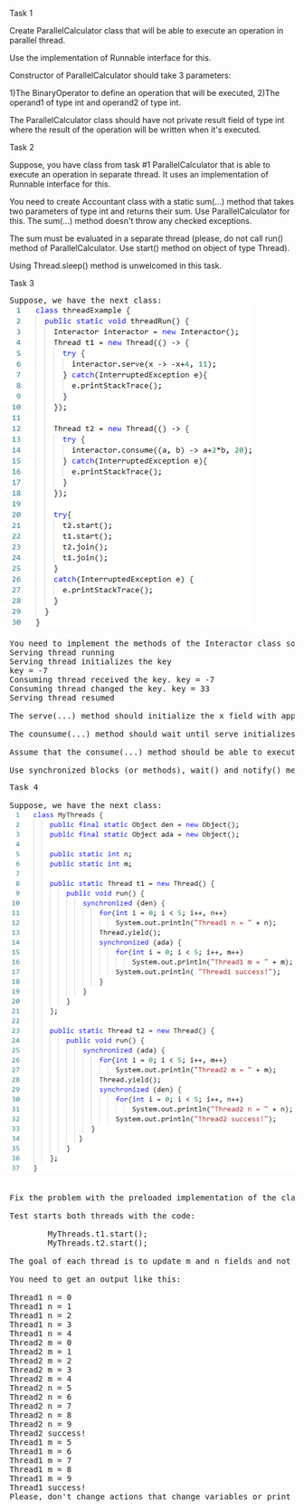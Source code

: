 Task 1 


Create ParallelCalculator class that will be able to execute an operation in parallel thread.

Use the implementation of Runnable interface for this.

Constructor of ParallelCalculator should take 3 parameters: 

1)The BinaryOperator<Integer> to define an operation that will be executed, 
2)The operand1 of type int and operand2 of type int.

The ParallelCalculator class should have not  private result field of type int where the result of the operation will be written when it's executed.


Task 2


Suppose, you have class from task #1 ParallelCalculator that is able to execute an operation in separate thread. It uses an implementation of Runnable interface for this.

You need to create Accountant class with a static sum(...) method that takes two parameters of type int and returns their sum. Use ParallelCalculator for this. The sum(...) method doesn't throw any checked exceptions.

The sum must be evaluated in a separate thread  (please, do not call run() method of ParallelCalculator. Use start() method on object of type Thread).

Using Thread.sleep() method is unwelcomed in this task.


Task 3

<pre>
Suppose, we have the next class:
<img src = "task3.png">

You need to implement the methods of the Interactor class so that output will look like this:
Serving thread running
Serving thread initializes the key
key = -7
Consuming thread received the key. key = -7
Consuming thread changed the key. key = 33
Serving thread resumed

The serve(...) method should initialize the x field with applied its first parameter to the second one and print the messages only about its own actions.

The counsume(...) method should wait until serve initializes x field and then change x by assigning it the result of applying the method's first parameter to the second and the third ones. This method also prints the messages only about its own actions.

Assume that the consume(...) method should be able to execute without the serve(...) method after waiting for 3 seconds.

Use synchronized blocks (or methods), wait() and notify() methods for the implementation.
</pre>
  
<pre>
Task 4

Suppose, we have the next class:
<img src = "task4.png">


Fix the problem with the preloaded implementation of the class MyThread.

Test starts both threads with the code:

        MyThreads.t1.start();
        MyThreads.t2.start();

The goal of each thread is to update m and n fields and not switch between threads while loop is executed.

You need to get an output like this:

Thread1 n = 0
Thread1 n = 1
Thread1 n = 2
Thread1 n = 3
Thread1 n = 4
Thread2 m = 0
Thread2 m = 1
Thread2 m = 2
Thread2 m = 3
Thread2 m = 4
Thread2 n = 5
Thread2 n = 6
Thread2 n = 7
Thread2 n = 8
Thread2 n = 9
Thread2 success!
Thread1 m = 5
Thread1 m = 6
Thread1 m = 7
Thread1 m = 8
Thread1 m = 9
Thread1 success!
Please, don't change actions that change variables or print output within run() methods. Use only thread synchronization assets.
</pre>
